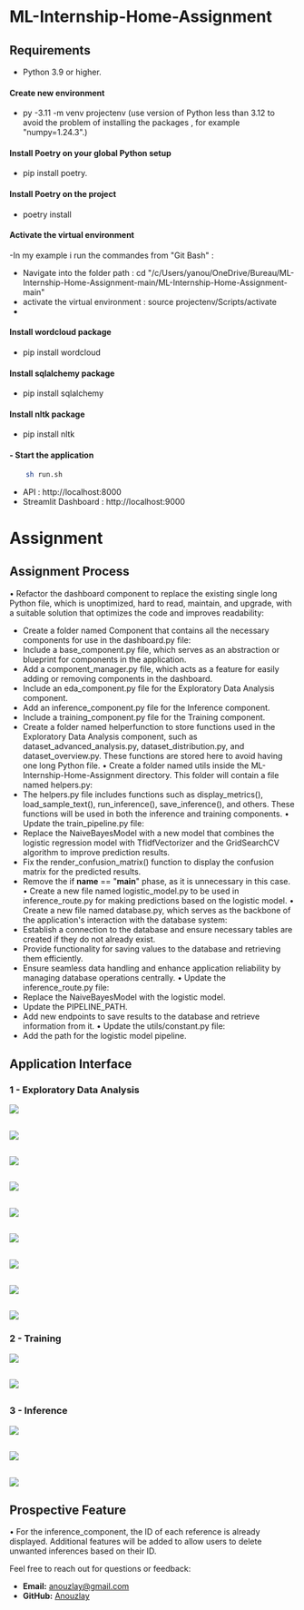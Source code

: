 # ML-Internship-Home-Assignment

## Requirements
- Python 3.9 or higher.

#### Create new environment
-  py -3.11 -m venv projectenv (use version of Python less than 3.12 to avoid the problem of installing the packages , for example "numpy=1.24.3".)
#### Install Poetry on your global Python setup
-  pip install poetry.


#### Install Poetry on the project 
 - poetry install

#### Activate the virtual environment
-In my example i run the commandes from "Git Bash" :
  - Navigate into the folder path : cd "/c/Users/yanou/OneDrive/Bureau/ML-Internship-Home-Assignment-main/ML-Internship-Home-Assignment-main"
  - activate the virtual environment : source projectenv/Scripts/activate
  - 
#### Install wordcloud  package
- pip install wordcloud
  
#### Install sqlalchemy  package
- pip install sqlalchemy

#### Install nltk  package
- pip install nltk
#### - Start the application
```sh
    sh run.sh
```
- API : http://localhost:8000
- Streamlit Dashboard : http://localhost:9000


# Assignment 
## Assignment Process

•	Refactor the dashboard component to replace the existing single long Python file, which is unoptimized, hard to read, maintain, and upgrade, with a suitable solution that optimizes the code and improves readability:
 -	Create a folder named Component that contains all the necessary components for use in the dashboard.py file:
 -	Include a base_component.py file, which serves as an abstraction or blueprint for components in the application.
 - Add a component_manager.py file, which acts as a feature for easily adding or removing components in the dashboard.
 - Include an eda_component.py file for the Exploratory Data Analysis component.
 - Add an inference_component.py file for the Inference component.
 - Include a training_component.py file for the Training component.
 - 	Create a folder named helperfunction to store functions used in the Exploratory Data Analysis component, such as dataset_advanced_analysis.py, dataset_distribution.py, and dataset_overview.py. These functions are stored here to avoid having one long Python file.
•	Create a folder named utils inside the ML-Internship-Home-Assignment directory. This folder will contain a file named helpers.py:
  -	The helpers.py file includes functions such as display_metrics(), load_sample_text(), run_inference(), save_inference(), and others. These functions will be used in both the inference and training components.
•	Update the train_pipeline.py file:
  -	Replace the NaiveBayesModel with a new model that combines the logistic regression model with TfidfVectorizer and the GridSearchCV algorithm to improve prediction results.
  -	Fix the render_confusion_matrix() function to display the confusion matrix for the predicted results.
  -	Remove the if __name__ == "__main__" phase, as it is unnecessary in this case.
•	Create a new file named logistic_model.py to be used in inference_route.py for making predictions based on the logistic model.
•	Create a new file named database.py, which serves as the backbone of the application's interaction with the database system:
 -	Establish a connection to the database and ensure necessary tables are created if they do not already exist.
 -	Provide functionality for saving values to the database and retrieving them efficiently.
 -	Ensure seamless data handling and enhance application reliability by managing database operations centrally.
•	Update the inference_route.py file:
 -	Replace the NaiveBayesModel with the logistic model.
 -	Update the PIPELINE_PATH.
 -	Add new endpoints to save results to the database and retrieve information from it.
•	Update the utils/constant.py file:
 -	Add the path for the logistic model pipeline.


## Application Interface 

### 1 - Exploratory Data Analysis


![](./static/eda1.png)
##
![](./static/eda2.png)
##
![](./static/eda3.png)
##
![](./static/eda4.png)
##
![](./static/eda5.png)
##
![](./static/eda6.png)
##
![](./static/eda7.png)
##
![](./static/eda8.png)
##
![](./static/eda9.png)

### 2 - Training 


![](./static/tr1.png)
##
![](./static/tr2.png)
##

### 3 - Inference



![](./static/inf1.png)
##
![](./static/inf2.png)
##
![](./static/inf3.png)
##

## Prospective Feature
•	For the inference_component, the ID of each reference is already displayed. Additional features will be added to allow users to delete unwanted inferences based on their ID.

Feel free to reach out for questions or feedback:
- **Email:**  [anouzlay@gmail.com](mailto:anouzlay@gmail.com)
- **GitHub:** [Anouzlay](https://github.com/Anouzlay)


